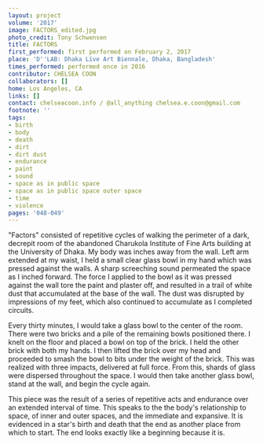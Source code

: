 ```yaml
---
layout: project
volume: '2017'
image: FACTORS_edited.jpg
photo_credit: Tony Schwensen
title: FACTORS
first_performed: first performed on February 2, 2017
place: 'D''LAB: Dhaka Live Art Biennale, Dhaka, Bangladesh'
times_performed: performed once in 2016
contributor: CHELSEA COON
collaborators: []
home: Los Angeles, CA
links: []
contact: chelseacoon.info / @all_anything chelsea.e.coon@gmail.com
footnote: ''
tags:
- birth
- body
- death
- dirt
- dirt dust
- endurance
- paint
- sound
- space as in public space
- space as in public space outer space
- time
- violence
pages: '048-049'
---
```


"Factors" consisted of repetitive cycles of walking the perimeter of a dark, decrepit room of the abandoned Charukola Institute of Fine Arts building at the University of Dhaka. My body was inches away from the wall. Left arm extended at my waist, I held a small clear glass bowl in my hand which was pressed against the walls. A sharp screeching sound permeated the space as I inched forward. The force I applied to the bowl as it was pressed against the wall tore the paint and plaster off, and resulted in a trail of white dust that accumulated at the base of the wall. The dust was disrupted by impressions of my feet, which also continued to accumulate as I completed circuits.

Every thirty minutes, I would take a glass bowl to the center of the room. There were two bricks and a pile of the remaining bowls positioned there. I knelt on the floor and placed a bowl on top of the brick. I held the other brick with both my hands. I then lifted the brick over my head and proceeded to smash the bowl to bits under the weight of the brick. This was realized with three impacts, delivered at full force. From this, shards of glass were dispersed throughout the space. I would then take another glass bowl, stand at the wall, and begin the cycle again.

This piece was the result of a series of repetitive acts and endurance over an extended interval of time. This speaks to the the body's relationship to space, of inner and outer spaces, and the immediate and expansive. It is evidenced in a star's birth and death that the end as another place from which to start. The end looks exactly like a beginning because it is.
